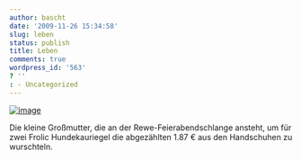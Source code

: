 ```yaml
---
author: bascht
date: '2009-11-26 15:34:58'
slug: leben
status: publish
title: Leben
comments: true
wordpress_id: '563'
? ''
: - Uncategorized
---
```


[![image](http://posterous.com/getfile/files.posterous.com/bascht/Wz21Dx14gO61ZItXt7G1pLNYGyvIn4iwYnS9oy4ksMKc7jPlBCQVpdIlJaar/2009-11-26_16.30.24.jpg.scaled.500.jpg)](http://posterous.com/getfile/files.posterous.com/bascht/8Bb5zQi66pq7Mv0WmToOE3A4GCCK6HUyki2ZiGJxFxu6Vyk8JFvSng1fIOve/2009-11-26_16.30.24.jpg.scaled.1000.jpg)


Die kleine Großmutter, die an der Rewe-Feierabendschlange ansteht,
um für zwei Frolic Hundekauriegel die abgezählten 1.87 € aus den
Handschuhen zu wurschteln.



